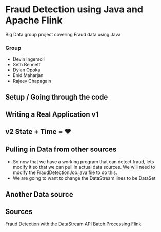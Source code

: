 # Fraud Detection using Java and Apache Flink
Big Data group project covering Fraud data using Java

### Group
- Devin Ingersoll
- Seth Bennett
- Dylan Opoka
- Enid Maharjan
- Rajeev Chapagain

## Setup / Going through the code

## Writing a Real Application v1

## v2 State + Time = ❤️

## Pulling in Data from other sources
- So now that we have a working program that can detect fraud, lets modify it so that we can pull in actual data sources. We will need to modify the FraudDetectionJob.java file to do this.
- We are going to want to change the DataStream<Transaction> lines to be DataSet<String> 


## Another Data source

## Sources
[Fraud Detection with the DataStream API](https://ci.apache.org/projects/flink/flink-docs-stable/try-flink/datastream_api.html)
[Batch Processing Flink](https://dev.to/mushketyk/getting-started-with-batch-processing-using-apache-flink-bnh)
